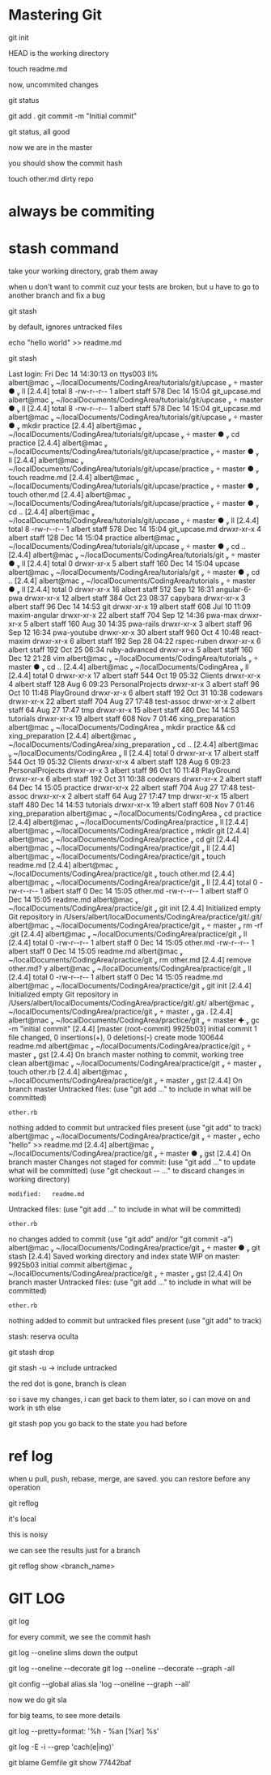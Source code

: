 # Mastering Git

git init

HEAD is the working directory

touch readme.md

now, uncommited changes

git status

git add .
git commit -m "Initial commit"

git status, all good

now we are in the master

you should show the commit hash

touch other.md
dirty repo

# always be commiting

# stash command

take your working directory, grab them away

when u don't want to commit cuz your tests are broken, but u have to go to another branch and fix a bug

git stash

by default, ignores untracked files

echo "hello world" >> readme.md

git stash

Last login: Fri Dec 14 14:30:13 on ttys003
ll%                                                                                                                                                             
 albert@mac  ~/localDocuments/CodingArea/tutorials/git/upcase   master ●  ll                                                                      [2.4.4]
total 8
-rw-r--r--  1 albert  staff  578 Dec 14 15:04 git_upcase.md
 albert@mac  ~/localDocuments/CodingArea/tutorials/git/upcase   master ●  ll                                                                      [2.4.4]
total 8
-rw-r--r--  1 albert  staff  578 Dec 14 15:04 git_upcase.md
 albert@mac  ~/localDocuments/CodingArea/tutorials/git/upcase   master ●  mkdir practice                                                          [2.4.4]
 albert@mac  ~/localDocuments/CodingArea/tutorials/git/upcase   master ●  cd practice                                                             [2.4.4]
 albert@mac  ~/localDocuments/CodingArea/tutorials/git/upcase/practice   master ●  ll                                                             [2.4.4]
 albert@mac  ~/localDocuments/CodingArea/tutorials/git/upcase/practice   master ●  touch readme.md                                                [2.4.4]
 albert@mac  ~/localDocuments/CodingArea/tutorials/git/upcase/practice   master ●  touch other.md                                                 [2.4.4]
 albert@mac  ~/localDocuments/CodingArea/tutorials/git/upcase/practice   master ●  cd ..                                                          [2.4.4]
 albert@mac  ~/localDocuments/CodingArea/tutorials/git/upcase   master ●  ll                                                                      [2.4.4]
total 8
-rw-r--r--  1 albert  staff  578 Dec 14 15:04 git_upcase.md
drwxr-xr-x  4 albert  staff  128 Dec 14 15:04 practice
 albert@mac  ~/localDocuments/CodingArea/tutorials/git/upcase   master ●  cd ..                                                                   [2.4.4]
 albert@mac  ~/localDocuments/CodingArea/tutorials/git   master ●  ll                                                                             [2.4.4]
total 0
drwxr-xr-x  5 albert  staff  160 Dec 14 15:04 upcase
 albert@mac  ~/localDocuments/CodingArea/tutorials/git   master ●  cd ..                                                                          [2.4.4]
 albert@mac  ~/localDocuments/CodingArea/tutorials   master ●  ll                                                                                 [2.4.4]
total 0
drwxr-xr-x  16 albert  staff  512 Sep 12 16:31 angular-6-pwa
drwxr-xr-x  12 albert  staff  384 Oct 23 08:37 capybara
drwxr-xr-x   3 albert  staff   96 Dec 14 14:53 git
drwxr-xr-x  19 albert  staff  608 Jul 10 11:09 maxim-angular
drwxr-xr-x  22 albert  staff  704 Sep 12 14:36 pwa-max
drwxr-xr-x   5 albert  staff  160 Aug 30 14:35 pwa-rails
drwxr-xr-x   3 albert  staff   96 Sep 12 16:34 pwa-youtube
drwxr-xr-x  30 albert  staff  960 Oct  4 10:48 react-maxim
drwxr-xr-x   6 albert  staff  192 Sep 28 04:22 rspec-ruben
drwxr-xr-x   6 albert  staff  192 Oct 25 06:34 ruby-advanced
drwxr-xr-x   5 albert  staff  160 Dec 12 21:28 vim
 albert@mac  ~/localDocuments/CodingArea/tutorials   master ●  cd ..                                                                              [2.4.4]
 albert@mac  ~/localDocuments/CodingArea  ll                                                                                                        [2.4.4]
total 0
drwxr-xr-x  17 albert  staff  544 Oct 19 05:32 Clients
drwxr-xr-x   4 albert  staff  128 Aug  6 09:23 PersonalProjects
drwxr-xr-x   3 albert  staff   96 Oct 10 11:48 PlayGround
drwxr-xr-x   6 albert  staff  192 Oct 31 10:38 codewars
drwxr-xr-x  22 albert  staff  704 Aug 27 17:48 test-assoc
drwxr-xr-x   2 albert  staff   64 Aug 27 17:47 tmp
drwxr-xr-x  15 albert  staff  480 Dec 14 14:53 tutorials
drwxr-xr-x  19 albert  staff  608 Nov  7 01:46 xing_preparation
 albert@mac  ~/localDocuments/CodingArea  mkdir practice && cd xing_preparation                                                                     [2.4.4]
 albert@mac  ~/localDocuments/CodingArea/xing_preparation  cd ..                                                                                    [2.4.4]
 albert@mac  ~/localDocuments/CodingArea  ll                                                                                                        [2.4.4]
total 0
drwxr-xr-x  17 albert  staff  544 Oct 19 05:32 Clients
drwxr-xr-x   4 albert  staff  128 Aug  6 09:23 PersonalProjects
drwxr-xr-x   3 albert  staff   96 Oct 10 11:48 PlayGround
drwxr-xr-x   6 albert  staff  192 Oct 31 10:38 codewars
drwxr-xr-x   2 albert  staff   64 Dec 14 15:05 practice
drwxr-xr-x  22 albert  staff  704 Aug 27 17:48 test-assoc
drwxr-xr-x   2 albert  staff   64 Aug 27 17:47 tmp
drwxr-xr-x  15 albert  staff  480 Dec 14 14:53 tutorials
drwxr-xr-x  19 albert  staff  608 Nov  7 01:46 xing_preparation
 albert@mac  ~/localDocuments/CodingArea  cd practice                                                                                               [2.4.4]
 albert@mac  ~/localDocuments/CodingArea/practice  ll                                                                                               [2.4.4]
 albert@mac  ~/localDocuments/CodingArea/practice  mkdir git                                                                                        [2.4.4]
 albert@mac  ~/localDocuments/CodingArea/practice  cd git                                                                                           [2.4.4]
 albert@mac  ~/localDocuments/CodingArea/practice/git  ll                                                                                           [2.4.4]
 albert@mac  ~/localDocuments/CodingArea/practice/git  touch readme.md                                                                              [2.4.4]
 albert@mac  ~/localDocuments/CodingArea/practice/git  touch other.md                                                                               [2.4.4]
 albert@mac  ~/localDocuments/CodingArea/practice/git  ll                                                                                           [2.4.4]
total 0
-rw-r--r--  1 albert  staff  0 Dec 14 15:05 other.md
-rw-r--r--  1 albert  staff  0 Dec 14 15:05 readme.md
 albert@mac  ~/localDocuments/CodingArea/practice/git  git init                                                                                     [2.4.4]
Initialized empty Git repository in /Users/albert/localDocuments/CodingArea/practice/git/.git/
 albert@mac  ~/localDocuments/CodingArea/practice/git   master  rm -rf .git                                                                       [2.4.4]
 albert@mac  ~/localDocuments/CodingArea/practice/git  ll                                                                                           [2.4.4]
total 0
-rw-r--r--  1 albert  staff  0 Dec 14 15:05 other.md
-rw-r--r--  1 albert  staff  0 Dec 14 15:05 readme.md
 albert@mac  ~/localDocuments/CodingArea/practice/git  rm other.md                                                                                  [2.4.4]
remove other.md? y 
 albert@mac  ~/localDocuments/CodingArea/practice/git  ll                                                                                           [2.4.4]
total 0
-rw-r--r--  1 albert  staff  0 Dec 14 15:05 readme.md
 albert@mac  ~/localDocuments/CodingArea/practice/git  git init                                                                                     [2.4.4]
Initialized empty Git repository in /Users/albert/localDocuments/CodingArea/practice/git/.git/
 albert@mac  ~/localDocuments/CodingArea/practice/git   master  ga .                                                                              [2.4.4]
 albert@mac  ~/localDocuments/CodingArea/practice/git   master ✚  gc -m "initial commit"                                                          [2.4.4]
[master (root-commit) 9925b03] initial commit
 1 file changed, 0 insertions(+), 0 deletions(-)
 create mode 100644 readme.md
 albert@mac  ~/localDocuments/CodingArea/practice/git   master  gst                                                                               [2.4.4]
On branch master
nothing to commit, working tree clean
 albert@mac  ~/localDocuments/CodingArea/practice/git   master  touch other.rb                                                                    [2.4.4]
 albert@mac  ~/localDocuments/CodingArea/practice/git   master  gst                                                                               [2.4.4]
On branch master
Untracked files:
  (use "git add <file>..." to include in what will be committed)

	other.rb

nothing added to commit but untracked files present (use "git add" to track)
 albert@mac  ~/localDocuments/CodingArea/practice/git   master  echo "hello" >> readme.md                                                         [2.4.4]
 albert@mac  ~/localDocuments/CodingArea/practice/git   master ●  gst                                                                             [2.4.4]
On branch master
Changes not staged for commit:
  (use "git add <file>..." to update what will be committed)
  (use "git checkout -- <file>..." to discard changes in working directory)

	modified:   readme.md

Untracked files:
  (use "git add <file>..." to include in what will be committed)

	other.rb

no changes added to commit (use "git add" and/or "git commit -a")
 albert@mac  ~/localDocuments/CodingArea/practice/git   master ●  git stash                                                                       [2.4.4]
Saved working directory and index state WIP on master: 9925b03 initial commit
 albert@mac  ~/localDocuments/CodingArea/practice/git   master  gst                                                                               [2.4.4]
On branch master
Untracked files:
  (use "git add <file>..." to include in what will be committed)

	other.rb

nothing added to commit but untracked files present (use "git add" to track)

stash: reserva oculta

git stash drop

git stash -u -> include untracked

the red dot is gone, branch is clean

so i save my changes, i can get back to them later, so i can move on and work in sth else

git stash pop
you go back to the state you had before

# ref log
when u pull, push, rebase, merge, are saved. you can restore before any operation

git reflog

it's local

this is noisy

we can see the results just for a branch

git reflog show <branch_name>

# GIT LOG
git log

for every commit, we see the commit hash

git log --oneline
slims down the output

git log --oneline --decorate
git log --oneline --decorate --graph -all

git config --global alias.sla 'log --oneline --graph --all'

now we do git sla

for big teams, to see more details

git log --pretty=format: '%h - %an [%ar] %s'

git log -E -i --grep  'cach(e|ing)'

git blame Gemfile
git show 77442baf















